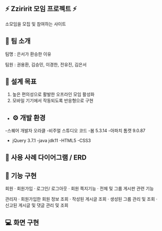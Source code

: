## ⚡ Zziririt 모임 프로젝트 ⚡
소모임을 모집 및 참여하는 사이트


## 👥 팀 소개
팀명 : 은서가 환승한 이유

팀원 : 권용환, 김승민, 이경한, 전유진, 김은서

## 🚩 설계 목표
1. 높은 편의성으로 활발한 오프라인 모임 활성화
2. 모바일 기기에서 작동되도록 반응형으로 구현



- ## ⚙️ 개발 환경

-스퀘어 개발자 오라클
-비주얼 스튜디오 코드
-봄 5.3.14
-아파치 톰캣 9.0.87
- jQuery 3.7.1
-java jdk11
-HTML5
-CSS3


 ## 📝 사용 사례 다이어그램 / ERD

## 📄 기능 구현
회원
· 회원가입
· 로그인/ 로그아웃
· 회원 쪽지기능
· 전체 및 그룹 게시판 관련 기능

관리자
· 회원가입한 회원 정보 조회
· 작성된 게시글 조회
· 생성된 그룹 관리 및 조회
· 신고된 게시글 및 댓글 관리 및 조회

## 💻 화면 구현


